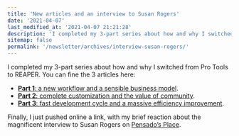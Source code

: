 ```yaml
---
title: 'New articles and an interview to Susan Rogers'
date: '2021-04-07'
last_modified_at: '2021-04-07 21:21:28'
description: 'I completed my 3-part series about how and why I switched from Pro Tools to REAPER, plus an amazing interview with Susan Rogers.'
sitemap: false
permalink: '/newsletter/archives/interview-susan-rogers/'
---
```

I completed my 3-part series about how and why I switched from Pro Tools to REAPER. You can fine the 3 articles here:

- [**Part 1**: a new workflow and a sensible business model](/blog/daw-from-logic-to-pro-tools-to-reaper-part-1/).
- [**Part 2**: complete customization and the value of community](/blog/daw-from-logic-to-pro-tools-to-reaper-part-2/).
- [**Part 3**: fast development cycle and a massive efficiency improvement](/blog/daw-from-logic-to-pro-tools-to-reaper-part-3/).

Finally, I just pushed online a link, with my brief reaction about the magnificent interview to Susan Rogers on [Pensado’s Place](https://youtu.be/AJExXyVSdUs?t=187).